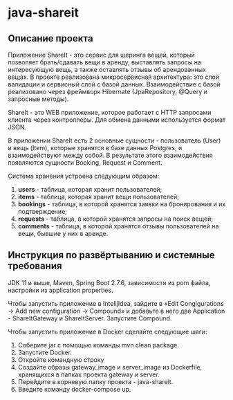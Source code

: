 # java-shareit

## Описание проекта
Приложение ShareIt - это сервис для шеринга вещей, который позволяет брать/сдавать вещи в аренду, 
выставлять запросы на интересующую вещь, а также оставлять отзывы об арендованных вещах. 
В проекте реализована микросервисная архитектура: это слой валидации и сервисный слой с базой данных. 
Взаимодействие с базой реализовано через фреймворк Hibernate (JpaRepository, @Query и запросные методы).

ShareIt - это WEB приложение, которое работает с HTTP запросами клиента через контроллеры. 
Для обмена данными используется формат JSON. 

В приложении ShareIt есть 2 основные сущности - пользователь (User) и вещь (Item), 
которые хранятся в базе данных Postgres, и взаимодействуют между собой. 
В результате этого взаимодействия появляются сущности Booking, Request и Comment. 

Система хранения устроена следующим образом:
1. **users** - таблица, которая хранит пользователей;
2. **items** - таблица, которая хранит вещи пользователей;
3. **bookings** - таблица, в которой хранятся заявки на бронирования и их подтверждение;
4. **requests** - таблица, в которой хранятся запросы на поиск вещей;
5. **comments** - таблица, в которой хранятся отзывы пользователей на вещи, бывшие у них в аренде.

## Инструкция по развёртыванию и системные требования
JDK 11 и выше, Maven, Spring Boot 2.7.6, зависимости из pom файла, настройки из application properties.

Чтобы запустить приложение в IntelijIdea, зайдите в «Edit Congigurations -> Add new configuration -> Compound»
и добавьте в него две Application - ShareItGateway и ShareItServer. Запустите Compound.

Чтобы запустить приложение в Docker сделайте следующие шаги:
1. Соберите jar c помощью команды mvn clean package. 
2. Запустите Docker.
3. Откройте командную строку
4. Создайте образы gateway_image и server_image из Dockerfile, хранящихся в папках проекта gateway и server.
5. Перейдите в корневую папку проекта - java-shareit.
6. Введите команду docker-compose up.

